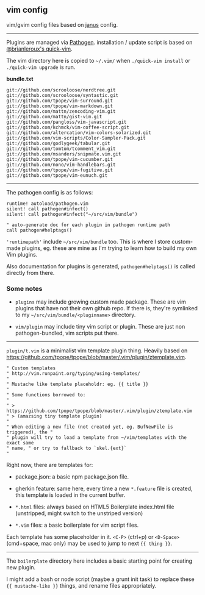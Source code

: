 ## vim config

vim/gvim config files based on [janus](https://github.com/carlhuda/janus) config.

---

Plugins are managed via
[Pathogen](https://github.com/tpope/vim-pathogen). installation / update
script is based on [@brianleroux's quick-vim](https://github.com/brianleroux/quick-vim).

The vim directory here is copied to `~/.vim/` when `./quick-vim install` or
`./quick-vim upgrade` is run.

**bundle.txt**

```
git://github.com/scrooloose/nerdtree.git
git://github.com/scrooloose/syntastic.git
git://github.com/tpope/vim-surround.git
git://github.com/tpope/vim-markdown.git
git://github.com/mattn/zencoding-vim.git
git://github.com/mattn/gist-vim.git
git://github.com/pangloss/vim-javascript.git
git://github.com/kchmck/vim-coffee-script.git
git://github.com/altercation/vim-colors-solarized.git
git://github.com/vim-scripts/Color-Sampler-Pack.git
git://github.com/godlygeek/tabular.git
git://github.com/tomtom/tcomment_vim.git
git://github.com/msanders/snipmate.vim.git
git://github.com/tpope/vim-cucumber.git
git://github.com/nono/vim-handlebars.git
git://github.com/tpope/vim-fugitive.git
git://github.com/tpope/vim-eunuch.git
```

---

The pathogen config is as follows:

```vim
runtime! autoload/pathogen.vim
silent! call pathogen#infect()
silent! call pathogen#infect("~/src/vim/bundle")

" auto-generate doc for each plugin in pathogen runtime path
call pathogen#helptags()
```

`'runtimepath'` include `~/src/vim/bundle` too. This is where I store
custom-made plugins, eg. these are mine as I'm trying to learn how to build my
own Vim plugins.

Also documentation for plugins is generated, `pathogen#helptags()` is called
directly from there.

### Some notes

* `plugins` may include growing custom made package. These are vim plugins that
  have not their own github repo. If there is, they're symlinked to my
  `~/src/vim/bundle/<pluginname>` directory.

* `vim/plugin` may include tiny vim script or plugin. These are just non
  pathogen-bundled, vim scripts put there.

---

`plugin/t.vim` is a minimalist vim template plugin thing. Heavily based on
https://github.com/tpope/tpope/blob/master/.vim/plugin/ztemplate.vim.

```vim
" Custom templates
" http://vim.runpaint.org/typing/using-templates/
"
" Mustache like template placeholdr: eg. {{ title }}
"
" Some functions borrowed to:
"
" > https://github.com/tpope/tpope/blob/master/.vim/plugin/ztemplate.vim
" > (amazsing tiny template plugin)
"
" When editing a new file (not created yet, eg. BufNewFile is triggered), the "
" plugin will try to load a template from ~/vim/templates with the exact same
" name, " or try to fallback to `skel.{ext}`
"
```

Right now, there are templates for:

* package.json:
a basic npm package.json file.

* gherkin feature:
same here, every time a new `*.feature` file is created,
this template is loaded in the current buffer.

* `*.html` files:
always based on HTML5 Boilerplate index.html file (unstripped, might switch to
the unstriped version)

* `*.vim` files: a basic boilerplate for vim script files.

Each template has some placeholder in it. `<C-P>` (ctrl+p) or `<D-Space>`
(cmd+space, mac only) may be used to jump to next `{{ thing }}`.

---

The `boilerplate` directory here includes a basic starting point for creating new plugin.

I might add a bash or node script (maybe a grunt init task) to replace these
`{{ mustache-like }}` things, and rename files appropriately.

